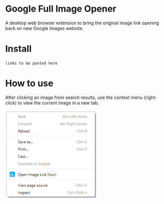 # Google Full Image Opener

A desktop web browser extension to bring the original image link opening back on new Google Images website.

# Install

`links to be pasted here`

# How to use

After clicking an image from search results, use the context menu (right-click) to view the current image in a new tab.

![screenshot](screenshot_v1.0.png)
